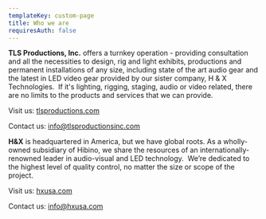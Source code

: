 ```yaml
---
templateKey: custom-page
title: Who we are
requiresAuth: false
---
```

**TLS Productions, Inc.** offers a turnkey operation - providing consultation and all the necessities to design, rig and light exhibits, productions and permanent installations of any size, including state of the art audio gear and the latest in LED video gear provided by our sister company, H & X Technologies.  If it's lighting, rigging, staging, audio or video related, there are no limits to the products and services that we can provide.

Visit us: <a href="https://tlsproductionsinc.com" target="_blank" rel="noopener noreferrer">tlsproductions.com</a></p>

Contact us: [info@tlsproductionsinc.com](mailto:info@tlsproductionsinc.com)[](info@tlsproductionsinc.com)

**H&X** is headquartered in America, but we have global roots. As a wholly-owned subsidiary of Hibino, we share the resources of an internationally-renowned leader in audio-visual and LED technology.  We’re dedicated to the highest level of quality control, no matter the size or scope of the project.

Visit us: <a href="https://hxusa.com" target="_blank" rel="noopener noreferrer">hxusa.com</a></p>[](https://hxusa.com/)

Contact us: [info@hxusa.com](mailto:info@hxusa.com)